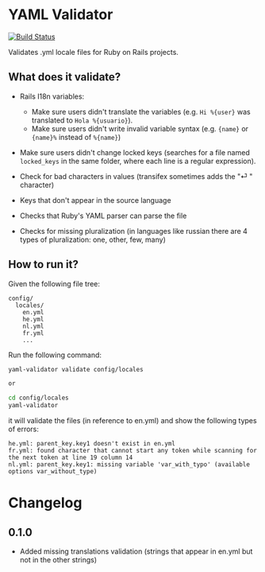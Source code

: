 YAML Validator
==============


[![Build Status](https://travis-ci.org/wazeHQ/yaml-validator.png?branch=master)](https://travis-ci.org/wazeHQ/yaml-validator)

Validates .yml locale files for Ruby on Rails projects.

What does it validate?
----------------------

* Rails I18n variables:

  * Make sure users didn't translate the variables (e.g. `Hi %{user}` was translated to `Hola %{usuario}`).
  * Make sure users didn't write invalid variable syntax (e.g. `{name}` or `{name}%` instead of `%{name}`)
 
* Make sure users didn't change locked keys (searches for a file named `locked_keys` in the same folder, where each line is a regular expression).
* Check for bad characters in values (transifex sometimes adds the "⏎ " character)
* Keys that don't appear in the source language
* Checks that Ruby's YAML parser can parse the file
* Checks for missing pluralization (in languages like russian there are 4 types of pluralization: one, other, few, many)


How to run it?
----------------------

Given the following file tree:

```
config/
  locales/
    en.yml
    he.yml
    nl.yml
    fr.yml
    ...
```

Run the following command:

```bash
yaml-validator validate config/locales

or 

cd config/locales
yaml-validator
```

it will validate the files (in reference to en.yml) and show the following types of errors:

```
he.yml: parent_key.key1 doesn't exist in en.yml
fr.yml: found character that cannot start any token while scanning for the next token at line 19 column 14
nl.yml: parent_key.key1: missing variable 'var_with_typo' (available options var_without_type)

```

Changelog
=========

0.1.0
-----

* Added missing translations validation (strings that appear in en.yml but not in the other strings)

